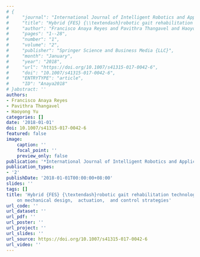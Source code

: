 ```yaml
---
# {
#     "journal": "International Journal of Intelligent Robotics and Applications",
#     "title": "Hybrid {FES} {\\textendash}robotic gait rehabilitation technologies: a review on mechanical design,  actuation,  and control strategies",
#     "author": "Francisco Anaya Reyes and Pavithra Thangavel and Haoyong Yu",
#     "pages": "1--28",
#     "number": "1",
#     "volume": "2",
#     "publisher": "Springer Science and Business Media {LLC}",
#     "month": "January",
#     "year": "2018",
#     "url": "https://doi.org/10.1007/s41315-017-0042-6",
#     "doi": "10.1007/s41315-017-0042-6",
#     "ENTRYTYPE": "article",
#     "ID": "Anaya2018"
# }abstract: ''
authors:
- Francisco Anaya Reyes
- Pavithra Thangavel
- Haoyong Yu
categories: []
date: '2018-01-01'
doi: 10.1007/s41315-017-0042-6
featured: false
image:
    caption: ''
    focal_point: ''
    preview_only: false
publication: '*International Journal of Intelligent Robotics and Applications,January*'
publication_types:
- '2'
publishDate: '2018-01-01T00:00:00+08:00'
slides: ''
tags: []
title: 'Hybrid {FES} {\textendash}robotic gait rehabilitation technologies: a review
    on mechanical design,  actuation,  and control strategies'
url_code: ''
url_dataset: ''
url_pdf: ''
url_poster: ''
url_project: ''
url_slides: ''
url_source: https://doi.org/10.1007/s41315-017-0042-6
url_video: ''
---
```


